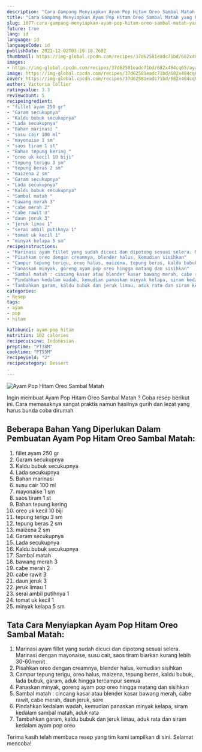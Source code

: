 ```yaml
---
description: "Cara Gampang Menyiapkan Ayam Pop Hitam Oreo Sambal Matah yang Lezat"
title: "Cara Gampang Menyiapkan Ayam Pop Hitam Oreo Sambal Matah yang Lezat"
slug: 1077-cara-gampang-menyiapkan-ayam-pop-hitam-oreo-sambal-matah-yang-lezat
future: true
lang: id
language: id
languageCode: id
publishDate: 2021-12-02T03:19:18.768Z 
thumbnail: https://img-global.cpcdn.com/recipes/37d62581eadc71bd/682x484cq65/ayam-pop-hitam-oreo-sambal-matah-foto-resep-utama.png
images:
- https://img-global.cpcdn.com/recipes/37d62581eadc71bd/682x484cq65/ayam-pop-hitam-oreo-sambal-matah-foto-resep-utama.png
image: https://img-global.cpcdn.com/recipes/37d62581eadc71bd/682x484cq65/ayam-pop-hitam-oreo-sambal-matah-foto-resep-utama.png
cover: https://img-global.cpcdn.com/recipes/37d62581eadc71bd/682x484cq65/ayam-pop-hitam-oreo-sambal-matah-foto-resep-utama.png
author: Victoria Collier
ratingvalue: 3.3
reviewcount: 5
recipeingredient:
- "fillet ayam 250 gr"
- "Garam secukupnya"
- "Kaldu bubuk secukupnya"
- "Lada secukupnya"
- "Bahan marinasi "
- "susu cair 100 ml"
- "mayonaise 1 sm"
- "saos tiram 1 st"
- "Bahan tepung kering "
- "oreo uk kecil 10 biji"
- "tepung terigu 3 sm"
- "tepung beras 2 sm"
- "maizena 2 sm"
- "Garam secukupnya"
- "Lada secukupnya"
- "Kaldu bubuk secukupnya"
- "Sambal matah "
- "bawang merah 3"
- "cabe merah 2"
- "cabe rawit 3"
- "daun jeruk 3"
- "jeruk limau 1"
- "serai ambil putihnya 1"
- "tomat uk kecil 1"
- "minyak kelapa 5 sm"
recipeinstructions:
- "Marinasi ayam fillet yang sudah dicuci dan dipotong sesuai selera. Marinasi dengan mayonaise, susu cair, saos tiram biarkan kurang lebih 30-60menit"
- "Pisahkan oreo dengan creamnya, blender halus, kemudian sisihkan"
- "Campur tepung terigu, oreo halus, maizena, tepung beras, kaldu bubuk, lada bubuk, garam, aduk hingga tercampur semua"
- "Panaskan minyak, goreng ayam pop oreo hingga matang dan sisihkan"
- "Sambal matah : cincang kasar atau blender kasar bawang merah, cabe rawit, cabe merah, daun jeruk, sere"
- "Pindahkan kedalam wadah, kemudian panaskan minyak kelapa, siram kedalam sambal matah, aduk rata"
- "Tambahkan garam, kaldu bubuk dan jeruk limau, aduk rata dan siram kedalam ayam pop oreo"
categories:
- Resep
tags:
- ayam
- pop
- hitam

katakunci: ayam pop hitam 
nutrition: 102 calories
recipecuisine: Indonesian
preptime: "PT38M"
cooktime: "PT55M"
recipeyield: "2"
recipecategory: Dessert
. 
---
```



![Ayam Pop Hitam Oreo Sambal Matah](https://img-global.cpcdn.com/recipes/37d62581eadc71bd/682x484cq65/ayam-pop-hitam-oreo-sambal-matah-foto-resep-utama.png)

Ingin membuat Ayam Pop Hitam Oreo Sambal Matah ? Coba resep berikut ini. Cara memasaknya sangat praktis namun hasilnya gurih dan lezat yang harus bunda coba dirumah

<!--inarticleads1-->

## Beberapa Bahan Yang Diperlukan Dalam Pembuatan Ayam Pop Hitam Oreo Sambal Matah:

1. fillet ayam 250 gr
1. Garam secukupnya
1. Kaldu bubuk secukupnya
1. Lada secukupnya
1. Bahan marinasi 
1. susu cair 100 ml
1. mayonaise 1 sm
1. saos tiram 1 st
1. Bahan tepung kering 
1. oreo uk kecil 10 biji
1. tepung terigu 3 sm
1. tepung beras 2 sm
1. maizena 2 sm
1. Garam secukupnya
1. Lada secukupnya
1. Kaldu bubuk secukupnya
1. Sambal matah 
1. bawang merah 3
1. cabe merah 2
1. cabe rawit 3
1. daun jeruk 3
1. jeruk limau 1
1. serai ambil putihnya 1
1. tomat uk kecil 1
1. minyak kelapa 5 sm



<!--inarticleads2-->

## Tata Cara Menyiapkan Ayam Pop Hitam Oreo Sambal Matah:

1. Marinasi ayam fillet yang sudah dicuci dan dipotong sesuai selera. Marinasi dengan mayonaise, susu cair, saos tiram biarkan kurang lebih 30-60menit
1. Pisahkan oreo dengan creamnya, blender halus, kemudian sisihkan
1. Campur tepung terigu, oreo halus, maizena, tepung beras, kaldu bubuk, lada bubuk, garam, aduk hingga tercampur semua
1. Panaskan minyak, goreng ayam pop oreo hingga matang dan sisihkan
1. Sambal matah : cincang kasar atau blender kasar bawang merah, cabe rawit, cabe merah, daun jeruk, sere
1. Pindahkan kedalam wadah, kemudian panaskan minyak kelapa, siram kedalam sambal matah, aduk rata
1. Tambahkan garam, kaldu bubuk dan jeruk limau, aduk rata dan siram kedalam ayam pop oreo




Terima kasih telah membaca resep yang tim kami tampilkan di sini. Selamat mencoba!
